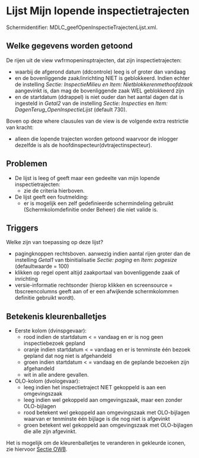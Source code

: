 # Lijst Mijn lopende inspectietrajecten

Schermidentifier: MDLC_geefOpenInspectieTrajectenLijst.xml.

## Welke gegevens worden getoond

De rijen uit de view vwfrmopeninsptrajecten, dat zijn inspectietrajecten:

- waarbij de afgerond datum (ddcontrole) leeg is of groter dan vandaag
- en de bovenliggende zaak/inrichting NIET is geblokkeerd. Indien echter de instelling _Sectie: InspectieMilieu en Item: Nietblokkerenmethoofdzaak_ aangevinkt is, dan mag de bovenliggende zaak WEL geblokkeerd zijn
- en de startdatum (ddrappel) is niet ouder dan het aantal dagen dat is ingesteld in _Getal2_ van de instelling _Sectie: Inspecties_ en _Item: DagenTerug_OpenInspectieLijst_ (default 730).

Boven op deze where clausules van de view is de volgende extra restrictie van kracht:

- alleen die lopende trajecten worden getoond waarvoor de inlogger dezelfde is als de hoofdinspecteur(dvtrajectinspecteur).

## Problemen

- De lijst is leeg of geeft maar een gedeelte van mijn lopende inspectietrajecten:
  - zie de criteria hierboven.
- De lijst geeft een foutmelding:
  - er is mogelijk een zelf gedefinieerde schermindeling gebruikt (Schermkolomdefinitie onder Beheer) die niet valide is.

## Triggers

Welke zijn van toepassing op deze lijst?

- pagingknoppen rechtsboven. aanwezig indien aantal rijen groter dan de instelling _Getal1_ van tbinitialisatie _Sectie: paging_ en _Item: pagesize_ (defaultwaarde = 100)
- klikken op regel opent altijd zaakportaal van bovenliggende zaak of inrichting
- versie-informatie rechtsonder (hierop klikken en screensource = tbscreencolumns geeft aan of er een afwijkende schermkolommen definitie gebruikt wordt).

## Betekenis kleurenballetjes

- Eerste kolom (dvinspgevaar):
  - rood indien de startdatum < = vandaag en er is nog geen inspectiebezoek gepland
  - oranje indien startdatum < = vandaag en er is tenminste één bezoek gepland dat nog niet is afgehandeld
  - groen indien startdatum < = vandaag en de geplande bezoeken zijn afgehandeld
  - wit in alle andere gevallen.
- OLO-kolom (dvologevaar):
  - leeg indien het inspectietraject NIET gekoppeld is aan een omgevingszaak
  - leeg indien wel gekoppeld aan omgevingszaak, maar een zonder OLO-bijlagen
  - rood betekent wel gekoppeld aan omgevingszaak met OLO-bijlagen waarvan er tenminste één bijlage is die nog niet is afgevinkt
  - groen betekent wel gekoppeld aan omgevingszaak met OLO-bijlagen die alle zijn afgevinkt.

Het is mogelijk om de kleurenballetjes te veranderen in gekleurde iconen, zie hiervoor [Sectie OWB](../../../../instellen_inrichten/configuratie/sectie_owb.md).
